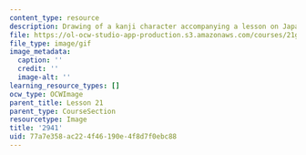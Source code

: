 ```yaml
---
content_type: resource
description: Drawing of a kanji character accompanying a lesson on Japanese.
file: https://ol-ocw-studio-app-production.s3.amazonaws.com/courses/21g-504-japanese-iv-spring-2009/77a7e358ac224f46190e4f8d7f0ebc88_2941.gif
file_type: image/gif
image_metadata:
  caption: ''
  credit: ''
  image-alt: ''
learning_resource_types: []
ocw_type: OCWImage
parent_title: Lesson 21
parent_type: CourseSection
resourcetype: Image
title: '2941'
uid: 77a7e358-ac22-4f46-190e-4f8d7f0ebc88
---
```

